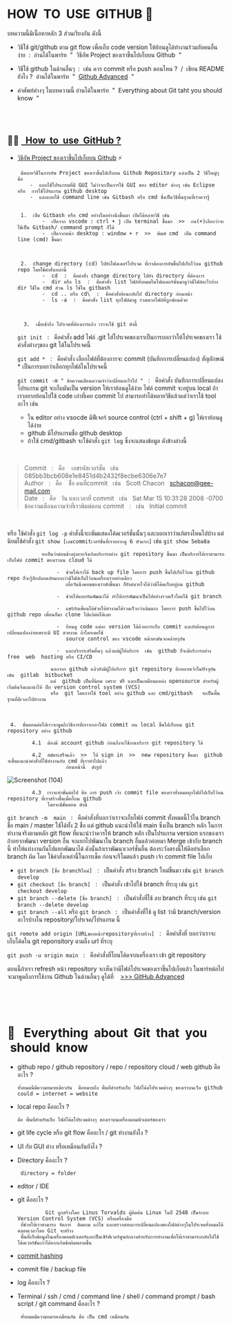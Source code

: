 # HOW  &nbsp;TO  &nbsp;USE  &nbsp;GITHUB 🚀
บทความนี้มีเนื้อหาหลัก 3 ส่วนเรียงกัน ดังนี้

  - วิธีใช้ git/github ตาม git flow เพื่อเก็บ code version ให้ย้อนดูได้ทำงานร่วมกับคนอื่นง่าย  &nbsp;:&nbsp;  อ่านได้ในพาร์ท &nbsp;"&nbsp; วิธีอัพ Project ของเราขึ้นไปเก็บบน Github &nbsp;"
    
  - วิธีใช้ github ในด้านอื่นๆ  &nbsp;:&nbsp; เช่น ควร commit หรือ push ตอนไหน ? &nbsp;/&nbsp; เขียน README ยังไง ?  &nbsp;อ่านได้ในพาร์ท&nbsp; "&nbsp; [Github Advanced](https://github.com/Arisa-Kaewsuan/Arisa-Kaewsuan/blob/main/advanceGitHub.md) &nbsp;"
    
  - คำศัพท์ต่างๆ ในบทความนี้ อ่านได้ในพาร์ท &nbsp;"&nbsp; Everything about Git taht you should know &nbsp;"


<br/><br/>

👩‍💻 [&nbsp; How  &nbsp;to  &nbsp;use  &nbsp;GitHub ?](https://akexorcist.medium.com/%E0%B8%A1%E0%B8%B2%E0%B9%80%E0%B8%A3%E0%B8%B5%E0%B8%A2%E0%B8%99%E0%B8%A3%E0%B8%B9%E0%B9%89-git-%E0%B9%81%E0%B8%9A%E0%B8%9A%E0%B8%87%E0%B9%88%E0%B8%B2%E0%B8%A2%E0%B9%86%E0%B8%81%E0%B8%B1%E0%B8%99%E0%B9%80%E0%B8%96%E0%B8%AD%E0%B8%B0-427398e62f82)
----------------------------------------------------------------------------------------------------------------------------------------
  -  [วิธีอัพ Project ของเราขึ้นไปเก็บบน Github](https://www.youtube.com/shorts/r-C7s15IvDM) ⚡️

          มีหลายวิธีในการอัพ Project ของเราขึ้นไปเก็บบน Github Repository แบ่งเป็น 2 วิธีใหญ่ๆ คือ
             -  แบบใช้โปรแกรมที่มี GUI ไม่ว่าจะเป็นการใช้ GUI ของ editor ต่างๆ เช่น Eclipse หรือ  การใช้โปรแกรม github desktop
             -  และแบบใช้ command line เช่น Gitbash หรือ cmd ซึ่งเป็นวิธีพื้นฐานที่เราควรรู้
     

          1.  เปิด Gitbash หรือ cmd อย่างใดอย่างนึงขึ้นมา เปิดได้หลายวิธี เช่น
                 -  เปิดจาก vscode : ctrl + j เปิด terminal ขึ้นมา  >>  กด(+)เลือกว่าจะใช้เป็น Gitbash/ command prompt ก็ได้
                 -  เปิดจากหน้า desktop : window + r  >>  พิมพ์ cmd  เปิด command line (cmd) ขึ้นมา


     
          2.  change directory (cd) ไปยังโฟลเดอร์โปรเจค ที่เราต้องการอัพขึ้นไปเก็บไว้บน github repo โดยใช้คำสั่งเหล่านี้
                 -  cd  :  คือคำสั่ง change directory ไปยัง directory ที่ต้องการ 
                 -  dir หรือ ls  :  คือคำสั่ง list ไฟล์ทั้งหมดในโฟลเดอร์นั้นมาดูว่ามีไฟล์อะไรบ้าง  dir ใช้ใน cmd ส่วน ls ใช้ใน gitbash
                 -  cd .. หรือ cd\  :  คือคำสั่งย้อนกลับไป directory ก่อนหน้า
                 -  ls -a  :  คือคำสั่ง list ทุกไฟล์มาดู รวมพวกไฟล์ที่ถูกซ่อนด้วย



           3.  เมื่อเข้าถึง โปรเจคที่ต้องการแล้ว เราจะใช้ git ดังนี้
     
      ```git init```  &nbsp;&nbsp;:&nbsp;&nbsp;  คือคำสั่ง add ไฟล์ .git ใส่โปรเจคของเราเป็นการบอกว่าให้โปรเจคของเรา ใช้คำสั่งต่างๆของ git ได้ในโปรเจคนี้
     
     
      ```git add *```  &nbsp;&nbsp;:&nbsp;&nbsp;  คือคำสั่ง เลือกไฟล์ที่ต้องการจะ commit (บันทึกการเปลี่ยนแปลง)  สัญลักษณ์ * เป็นการบอกว่าเลือกทุกไฟล์ในโปรเจคนี้
     
     
      ```git commit -m " ข้อความเตือนความจำว่าเปลี่ยนอะไรไป "```  &nbsp;&nbsp;:&nbsp;&nbsp;  คือคำสั่ง บันทึกการเปลี่ยนแปลง โปรแกรม git จะเก็บมันเป็น version
         ให้เราย้อนดูได้ง่าย ไฟล์ commit จะอยู่บน local ถ้าเราอยากย้อนไปใช้ code เก่าที่เคย commit ไป สามารถทำได้หลายวิธีแล้วแต่ว่าเราใช้ tool อะไร เช่น
     -  ใน editor อย่าง vsocde มีฟีเจอร์ source control (ctrl + shift + g) ให้เราย้อนดูได้ง่าย
     -  github มีโปรแกรมชื่อ github desktop
     -  ถ้าใช้ cmd/gitbash จะใช้คำสั่ง ```git log``` ซึ่งจะแสดงข้อมูล ดังข้างล่างนี้
       
  <br/>
       
  > Commit   &nbsp;&nbsp;:&nbsp;&nbsp;  คือ &nbsp;&nbsp; เลขรหัสเวอร์ชั่น &nbsp;&nbsp;เช่น&nbsp;&nbsp;  085bb3bcb608e1e8451d4b2432f8ecbe6306e7e7 <br/>
  > Author  &nbsp;&nbsp;:&nbsp;&nbsp;  คือ &nbsp;&nbsp; ช่ื่อ คนที่commit &nbsp;&nbsp;เช่น&nbsp;&nbsp;  Scott Chacon&nbsp;&nbsp; <schacon@gee-mail.com> <br/>
  > Date  &nbsp;&nbsp;:&nbsp;&nbsp;  คือ &nbsp;&nbsp;วัน และเวลาที่ commit &nbsp;&nbsp;เช่น&nbsp;&nbsp;  Sat Mar 15 10:31:28 2008 -0700 <br/>
  > ข้อความเตือนความจำที่เราพิมพ์ตอน commit  &nbsp;&nbsp;:&nbsp;&nbsp;  เช่น&nbsp;&nbsp; Initial commit <br/>
       
   <br/>
       
   หรือ ใช้คำสั่ง ```git log -p``` คำสั่งนี้จะเพิ่มแสดงโค้ดเวอร์ชั่นนั้นๆ  และบอกเราว่าแก้ตรงไหนไปบ้าง แต่นิยมใช้คำสั่ง ```git show [เลขcommitเวอร์ชั่นที่เราอยากดู 6 ตัวแรก]``` เช่น ```git show 5eba8a```
     
               จะเห็นว่าค่อนข้างยุ่งยากจึงเกิดบริการอย่าง git repository ขึ้นมา เป็นบริการให้เราสามารถเก็บไฟล์ commit ของเราบน cloud ได้
     
                    -  ช่วยให้เราได้ back up file โดยการ push ขึ้นไปเก็บไว้บน github repo ก็จะรู้สึกปลอดภัยมากกว่ามีไฟล์เก็บไว้บนเครื่องเราอย่างเดียว
                       เผื่อวันนึงคอมของเราพังขึ้นมา ก็ยังสบายใจได้ว่ามีโค้ดเก็บอยู่บน github
     
                    -  ช่วยให้แยกกันพัฒนาได้ ทำให้การพัฒนาเป็นไปอย่างรวดเร็วโดยใช้ git branch
     
                    -  แชร์กับเพื่อนได้ช่วยให้ทำงานได้รวดเร็วกว่าเดิมมาก โดยการ push ขึ้นไปไว้บน github repo เพื่อนก็มา clone ไปแก้ต่อได้เลย
     
                    -  ย้อนดู code แต่ละ version ได้ด้วยการเก็บ commit และยังย้อนดูการเปลี่ยนแปลงง่ายเพราะมี UI สวยงาม ถ้าใครเคยใช้
                       source control ของ vscode หน้าตามันจะคล้ายๆกัน
     
                    -  และบริการเสริมอื่นๆ แล้วแต่ผู้ให้บริการ  เช่น  github ก็จะมีบริการอย่าง free  web  hosting หรือ CI/CD
     
                  นอกจาก github แล้วยังมีผู้ให้บริการ git repository อีกหลายเจ้าในปัจจุบัน  เช่น  gitlab  bitbucket
                  แต่  github เป็นที่นิยม เพราะ ฟรี และเป็นเหมือนแหล่ง opensource สำหรับผู้เริ่มต้นจึงแนะนำให้ ฝึก version control system (VCS)
                  หรือ  git โดยการใช้ tool อย่าง github และ cmd/gitbash   จะเป็นพื้นฐานที่ดีเวลาไปทำงาน

  <br/>

     4.  ขั้นตอนต่อไปเราจะพูดถึงวิธีการที่เราจะเอาไฟล์ commit บน local ขึ้นไปเก็บบน git repository อย่าง github

            4.1  ต้องมี account github ก่อนถึงจะใช้งานบริการ git repository ได้

            4.2  สมัครเสร็จแล้ว  >>  ให้ sign in  >>  new repository ขึ้นมา  github จะขึ้นแนะนำคำสั่งที่ใช้ทำงานกับ cmd ที่เราทำไปแล้ว
                       ก่อนหน้านี้  ดังรูป
  ![Screenshot (104)](https://github.com/Arisa-Kaewsuan/PHP_Exercise/assets/87797742/05fcaf87-3226-4040-b8ab-089d291e00fe)

            4.3  เราจะทำขั้นต่อไป คือ การ push เจ้า commit file ของเราทั้งหมดทุกไฟล์ไปเก็บไว้บน repository ที่เราสร้างขึ้นเมื่อกี้บน github
                 โดยจะมีขั้นตอน ดังนี้

  ```git branch -m  main```  &nbsp;&nbsp;:&nbsp;&nbsp;  คือคำสั่งที่บอกว่าเราจะเก็บไฟล์ commit ทั้งหมดนี้ไว้ใน branch ชื่อ main / master  ใช้ได้ทั้ง 2 ชื่อ แต่ github แนะนำให้ใช้ main ซึ่งเป็น branch หลัก ในการทำงานจริงตามหลัก git flow ที่แนะนำว่าควรให้ branch หลัก เป็นโปรแกรม version แรกของเรา ถ้าอยากพัฒนา version อื่น จะแยกไปพัฒนาใน branch อื่นแล้วค่อยมา Merge เข้ากับ branch นี้  ทำให้แบ่งงานกันไปแยกพัฒนาได้  ดังนั้นถ้าเราพัฒนาเวอร์ชั่นอื่น ต้องระวังตรงนี้ให้ดีอย่าเลือก branch ผิด โดย ใช้คำสั่งเหล่านี้ในการเช็ค ก่อนจะรีโมตแล้ว push เจ้า commit file ไปเก็บ

  - ```git branch [ชื่อ branchใหม่]```  &nbsp;&nbsp;:&nbsp;&nbsp;  เป็นคำสั่ง สร้าง branch ใหม่ขึ้นมา  เช่น  ```git branch develop```
  - ```git checkout [ชื่อ branch]``` &nbsp;&nbsp;:&nbsp;&nbsp; เป็นคำสั่ง เข้าไปใช้ branch ที่ระบุ เช่น ```git checkout develop```
  - ```git branch --delete [ชื่อ branch]``` &nbsp;&nbsp;:&nbsp;&nbsp; เป็นคำสั่งที่ใช้ ลบ branch ที่ระบุ เช่น ```git branch --delete develop```
  - ```git branch --all``` หรือ ```git branch``` &nbsp;&nbsp;:&nbsp;&nbsp; เป็นคำสั่งที่ใช้ ดู list ว่ามี branch/version อะไรบ้างใน repository/โปรเจค/โปรแกรม นี้

  ```git remote add origin [URLของหน้าrepositoryที่เราสร้าง]```  &nbsp;&nbsp;:&nbsp;&nbsp;  คือคำสั่งที่ บอกว่าเราจะ เก็บโค้ดใน git reponsitory ตามลิ้ง url ที่ระบุ

  ```git push -u origin main```  &nbsp;&nbsp;:&nbsp;&nbsp;  คือคำสั่งที่โยนโค้ดจากเครื่องเรา เข้า git repository

  ตอนนี้ถ้าเรา refresh หน้า repository จะเห็นว่ามีไฟล์โปรเจคของเราขึ้นไปเก็บแล้ว ในพาร์ทต่อไปจะมาพูดถึงการใช้งาน  Github  ในด้านอื่นๆ  ดูได้ที่ &nbsp;&nbsp; [>>> GitHub  Advanced](https://github.com/Arisa-Kaewsuan/Arisa-Kaewsuan/blob/main/advanceGitHub.md)

<br/><br/><br/>

# 💬 &nbsp; Everything  &nbsp;about &nbsp;Git  &nbsp;that  &nbsp;you  &nbsp;should  &nbsp;know

   -  github repo / github repository / repo / repository cloud / web github คืออะไร ?

          ทั้งหมดนี้มีความหมายเดียวกัน  คือหมายถึง พื้นที่สำหรับเก็บ ไฟล์โค้ดโปรเจคต่างๆ ของเราบนเว็บ github
          could = internet = website

   -  local repo คืออะไร ?
     
          คือ พื้นที่สำหรับเก็บ ไฟล์โค้ดโปรเจคต่างๆ ของเราบนเครื่องคอมพิวเตอร์ของเรา

   -  git life cycle หรือ git flow คืออะไร / git ทำงานยังไง ?
     
   -  UI กับ GUI ต่าง หรือเหมือนกันยังไง ?

   -  Directory คืออะไร ?

           directory = folder
      
   -  editor / IDE

   -  git คืออะไร ?

                   Git ถูกสร้างโดย Linus Torvalds ผู้คิดค้น Linux ในปี 2548 เป็นระบบ Version Control System (VCS) หรือเครื่องมือ
           ที่ช่วยให้เราสามารถ จัดการ  ติดตาม แก้ไข และตรวจสอบการเปลี่ยนแปลงของไฟล์ต่างๆในโปรเจคทั้งหมดได้ตลอดเวลาโดย Git จะสร้าง
           พื้นที่เก็บข้อมูลในเครื่องคอมพิวเตอร์และเป็นเซิร์ฟเวอร์ศูนย์กลางสำหรับการทำงานเพื่อให้เราสามารถกลับไปใช้โค้ดเวอร์ชันเก่าได้หากเกิดข้อผิดพลาดขึ้น 


   -  [commit hashing](https://www.deployhq.com/git/viewing-previous-commits)

   -  commit file / backup file

   -  log คืออะไร ?

   -  Terminal / ssh / cmd / command line / shell / command prompt / bash script / git command คืออะไร ?

           ทั้งหมดมีความหมายเหมือนกัน คือ เป็น cmd เหมือนกัน

         

           
